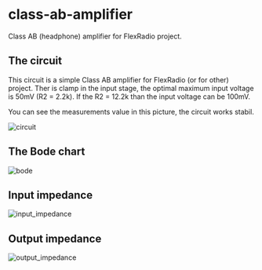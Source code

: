 # class-ab-amplifier
Class AB (headphone) amplifier for FlexRadio project.

## The circuit

This circuit is a simple Class AB amplifier for FlexRadio (or for other) project. Ther is clamp in the input stage, the optimal maximum input voltage is 50mV (R2 = 2.2k). If the R2 = 12.2k than the input voltage can be 100mV.

You can see the measurements value in this picture, the circuit works stabil.

![circuit](https://github.com/user-attachments/assets/a938ebe5-cb69-4c85-8075-80e18b088853)

## The Bode chart

![bode](https://github.com/user-attachments/assets/a8a617bb-e470-46c7-a6a6-ae268000c219)

## Input impedance

![input_impedance](https://github.com/user-attachments/assets/1d62266e-1400-4478-a010-711ccbd9bf81)

## Output impedance

![output_impedance](https://github.com/user-attachments/assets/663deda5-b5e6-4144-9375-753b6fb849b7)

